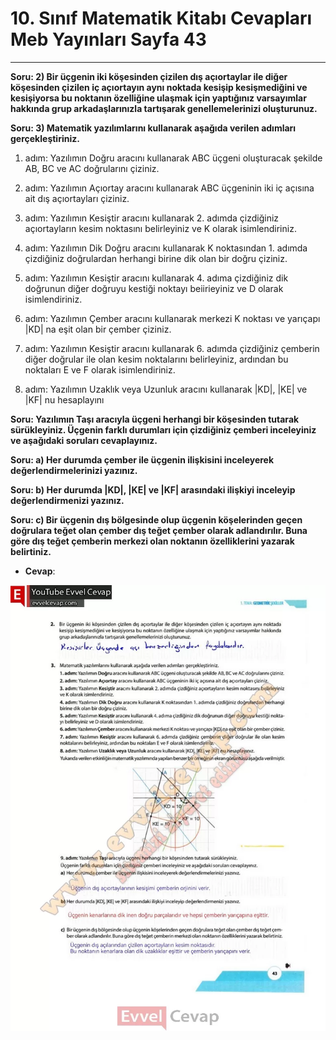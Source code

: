 # 10. Sınıf Matematik Kitabı Cevapları Meb Yayınları Sayfa 43

---

**Soru: 2) Bir üçgenin iki köşesinden çizilen dış açıortaylar ile diğer köşesinden çizilen iç açıortayın aynı noktada kesişip kesişmediğini ve kesişiyorsa bu noktanın özelliğine ulaşmak için yaptığınız varsayımlar hakkında grup arkadaşlarınızla tartışarak genellemelerinizi oluşturunuz.**

**Soru: 3) Matematik yazılımlarını kullanarak aşağıda verilen adımları gerçekleştiriniz.**

1. adım: Yazılımın Doğru aracını kullanarak ABC üçgeni oluşturacak şekilde AB, BC ve AC doğrularını çiziniz.

 2. adım: Yazılımın Açıortay aracını kullanarak ABC üçgeninin iki iç açısına ait dış açıortayları çiziniz.

 3. adım: Yazılımın Kesiştir aracını kullanarak 2. adımda çizdiğiniz açıortayların kesim noktasını belirleyiniz ve K olarak isimlendiriniz.

 4. adım: Yazılımın Dik Doğru aracını kullanarak K noktasından 1. adımda çizdiğiniz doğrulardan herhangi birine dik olan bir doğru çiziniz.

 5. adım: Yazılımın Kesiştir aracını kullanarak 4. adıma çizdiğiniz dik doğrunun diğer doğruyu kestiği noktayı beiirieyiniz ve D olarak isimlendiriniz.

 6. adım: Yazılımın Çember aracını kullanarak merkezi K noktası ve yarıçapı |KD| na eşit olan bir çember çiziniz.

 7. adım: Yazılımın Kesiştir aracını kullanarak 6. adımda çizdiğiniz çemberin diğer doğrular ile olan kesim noktalarını belirleyiniz, ardından bu noktaları E ve F olarak isimlendiriniz.

 8. adım: Yazılımın Uzaklık veya Uzunluk aracını kullanarak |KD|, |KE| ve |KF| nu hesaplayını

**Soru: Yazılımın Taşı aracıyla üçgeni herhangi bir köşesinden tutarak sürükleyiniz. Üçgenin farklı durumları için çizdiğiniz çemberi inceleyiniz ve aşağıdaki soruları cevaplayınız.**

**Soru: a) Her durumda çember ile üçgenin ilişkisini inceleyerek değerlendirmelerinizi yazınız.**

**Soru: b) Her durumda |KD|, |KE| ve |KF| arasındaki ilişkiyi inceleyip değerlendirmenizi yazınız.**

**Soru: c) Bir üçgenin dış bölgesinde olup üçgenin köşelerinden geçen doğrulara teğet olan çember dış teğet çember olarak adlandırılır. Buna göre dış teğet çemberin merkezi olan noktanın özelliklerini yazarak belirtiniz.**

-   **Cevap**:

![Image 1](./image_1.webp)